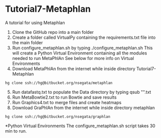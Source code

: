 # Tutorial7-Metaphlan
A tutorial for using Metaphlan


1. Clone the GitHub repo into a main folder
2. Create a folder called VirtualPy containing the requirements.txt file into the main folder
3. Run configure_metaphlan.sh by typing ./configure_metaphlan.sh
	This will create a Python Virtual Environment containing all the modules needed to run MetaPhlAn
	See below for more info on Virtual Environments
4. Download MetaPhlAn from the internet while inside directory Tutorial7-Metaphlan
```
hg clone ssh://hg@bitbucket.org/nsegata/metaphlan

```

5. Run datafastq.txt to populate the Data directory
	by typing qsub "".txt
6. Run MetaBowtie2.txt to run Bowtie and save results
7. Run Graphics4.txt to merge files and create heatmaps
8. Download GraPhlAn from the internet while inside directory metaphlan
```
hg clone ssh://hg@bitbucket.org/nsegata/graphlan
```






*Python Virtual Environments
The configure_metaphlan.sh script takes 30 min to run.
